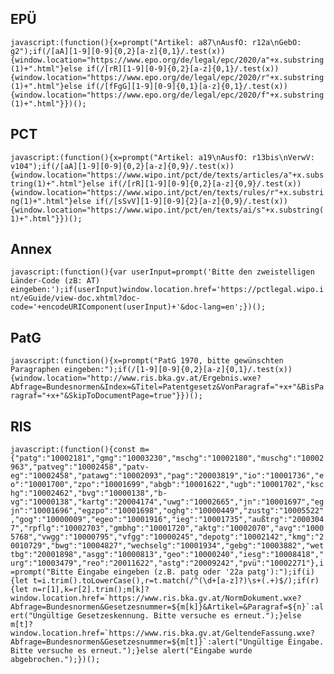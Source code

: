 ## EPÜ
``javascript:(function(){x=prompt("Artikel: a87\nAusfO: r12a\nGebO: g2");if(/[aA][1-9][0-9]{0,2}[a-z]{0,1}/.test(x)){window.location="https://www.epo.org/de/legal/epc/2020/a"+x.substring(1)+".html"}else if(/[rR][1-9][0-9]{0,2}[a-z]{0,1}/.test(x)){window.location="https://www.epo.org/de/legal/epc/2020/r"+x.substring(1)+".html"}else if(/[fFgG][1-9][0-9]{0,1}[a-z]{0,1}/.test(x)){window.location="https://www.epo.org/de/legal/epc/2020/f"+x.substring(1)+".html"}})();``

## PCT
``javascript:(function(){x=prompt("Artikel: a19\nAusfO: r13bis\nVerwV: v104");if(/[aA][1-9][0-9]{0,2}[a-z]{0,9}/.test(x)){window.location="https://www.wipo.int/pct/de/texts/articles/a"+x.substring(1)+".html"}else if(/[rR][1-9][0-9]{0,2}[a-z]{0,9}/.test(x)){window.location="https://www.wipo.int/pct/en/texts/rules/r"+x.substring(1)+".html"}else if(/[sSvV][1-9][0-9]{2}[a-z]{0,9}/.test(x)){window.location="https://www.wipo.int/pct/en/texts/ai/s"+x.substring(1)+".html"}})();``

## Annex
``javascript:(function(){var userInput=prompt('Bitte den zweistelligen Länder-Code (zB: AT) eingeben:');if(userInput)window.location.href='https://pctlegal.wipo.int/eGuide/view-doc.xhtml?doc-code='+encodeURIComponent(userInput)+'&doc-lang=en';})();``

## PatG
``javascript:(function(){x=prompt("PatG 1970, bitte gewünschten Paragraphen eingeben:");if(/[1-9][0-9]{0,2}[a-z]{0,1}/.test(x)){window.location="http://www.ris.bka.gv.at/Ergebnis.wxe?Abfrage=Bundesnormen&Index=&Titel=Patentgesetz&VonParagraf="+x+"&BisParagraf="+x+"&SkipToDocumentPage=true"}})();``

## RIS
``javascript:(function(){const m={"patg":"10002181","gmg":"10003230","mschg":"10002180","muschg":"10002963","patveg":"10002458","patv-eg":"10002458","patawg":"10002093","pag":"20003819","io":"10001736","eo":"10001700","zpo":"10001699","abgb":"10001622","ugb":"10001702","kschg":"10002462","bvg":"10000138","b-vg":"10000138","kartg":"20004174","uwg":"10002665","jn":"10001697","egjn":"10001696","egzpo":"10001698","oghg":"10000449","zustg":"10005522","gog":"10000009","egeo":"10001916","ieg":"10001735","außtrg":"20003047","rpflg":"10002703","gmbhg":"10001720","aktg":"10002070","avg":"10005768","vwgg":"10000795","vfgg":"10000245","depotg":"10002142","kmg":"20010729","bwg":"10004827","wechselg":"10001934","gebg":"10003882","wettbg":"20001898","asgg":"10000813","geo":"10000240","iesg":"10008418","urg":"10003479","reo":"20011622","astg":"20009242","pvü":"10002271"},i=prompt("Bitte Eingabe eingeben (z.B. patg oder '22a patg'):");if(i){let t=i.trim().toLowerCase(),r=t.match(/^(\d+[a-z]?)\s+(.+)$/);if(r){let n=r[1],k=r[2].trim();m[k]?window.location.href=`https://www.ris.bka.gv.at/NormDokument.wxe?Abfrage=Bundesnormen&Gesetzesnummer=${m[k]}&Artikel=&Paragraf=${n}`:alert("Ungültige Gesetzeskennung. Bitte versuche es erneut.");}else m[t]?window.location.href=`https://www.ris.bka.gv.at/GeltendeFassung.wxe?Abfrage=Bundesnormen&Gesetzesnummer=${m[t]}`:alert("Ungültige Eingabe. Bitte versuche es erneut.");}else alert("Eingabe wurde abgebrochen.");})();``
